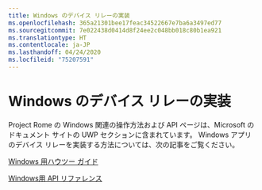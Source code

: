 ```yaml
---
title: Windows のデバイス リレーの実装
ms.openlocfilehash: 365a21301bee17feac34522667e7ba6a3497ed77
ms.sourcegitcommit: 7e022438d0414d8f24ee2c048bb018c80b1ea921
ms.translationtype: HT
ms.contentlocale: ja-JP
ms.lasthandoff: 04/24/2020
ms.locfileid: "75207591"
---
```

# <a name="implementing-device-relay-for-windows"></a>Windows のデバイス リレーの実装

Project Rome の Windows 関連の操作方法および API ページは、Microsoft のドキュメント サイトの UWP セクションに含まれています。 Windows アプリのデバイス リレーを実装する方法については、次の記事をご覧ください。

[Windows 用ハウツー ガイド](https://docs.microsoft.com/windows/uwp/launch-resume/connected-apps-and-devices)

[Windows用 API リファレンス](https://docs.microsoft.com/uwp/api/Windows.System.RemoteSystems)